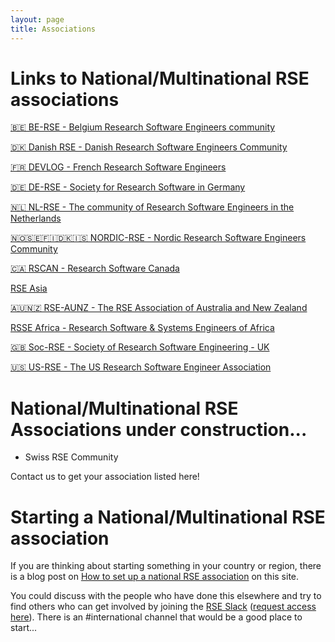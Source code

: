 ```yaml
---
layout: page
title: Associations
---
```


# Links to National/Multinational RSE associations

[🇧🇪 BE-RSE - Belgium Research Software Engineers community](https://be-rse.org/)

[🇩🇰 Danish RSE - Danish Research Software Engineers Community](https://dighumlab.org/danish-rse/)

[🇫🇷 DEVLOG - French Research Software Engineers](https://www.devlog.cnrs.fr/)

[🇩🇪 DE-RSE - Society for Research Software in Germany](http://de-rse.org)

[🇳🇱 NL-RSE - The community of Research Software Engineers in the Netherlands](http://nl-rse.org)

[🇳🇴🇸🇪🇫🇮🇩🇰🇮🇸 NORDIC-RSE - Nordic Research Software Engineers Community](http://nordic-rse.org/)

[🇨🇦 RSCAN - Research Software Canada](https://github.com/alliancecan/RSCAN)

[RSE Asia](https://rse-asia.github.io/RSE_Asia/)

[🇦🇺🇳🇿 RSE-AUNZ - The RSE Association of Australia and New Zealand](https://rse-aunz.github.io/)

[RSSE Africa - Research Software & Systems Engineers of Africa](https://rsse.africa/)

[🇬🇧 Soc-RSE - Society of Research Software Engineering - UK](https://society-rse.org/)

[🇺🇸 US-RSE - The US Research Software Engineer Association](http://us-rse.org/)


# National/Multinational RSE Associations under construction...

- Swiss RSE Community

Contact us to get your association listed here!


# Starting a National/Multinational RSE association

If you are thinking about starting something in your country or region, there is a blog post on [How to set up a national RSE association](https://researchsoftware.org/2018/04/18/how-to-setup.html) on this site.

You could discuss with the people who have done this elsewhere and try to find others who can get involved by joining the [RSE Slack](https://ukrse.slack.com) ([request access here](https://docs.google.com/forms/d/e/1FAIpQLSc9LqOWGwA1xDvSgy81eimcb9s0cNBFso0zv0_HoZz16G1M5w/viewform?c=0&w=1)). There is an #international channel that would be a good place to start...
